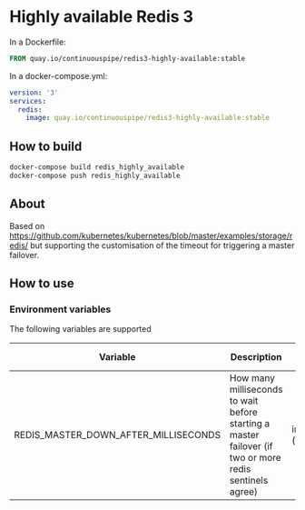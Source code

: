 # Highly available Redis 3

In a Dockerfile:
```Dockerfile
FROM quay.io/continuouspipe/redis3-highly-available:stable
```

In a docker-compose.yml:
```yml
version: '3'
services:
  redis:
    image: quay.io/continuouspipe/redis3-highly-available:stable
```

## How to build
```bash
docker-compose build redis_highly_available
docker-compose push redis_highly_available
```

## About

Based on https://github.com/kubernetes/kubernetes/blob/master/examples/storage/redis/ but supporting the customisation
of the timeout for triggering a master failover.

## How to use

### Environment variables

The following variables are supported

Variable | Description | Expected values | Default
--- | --- | --- | ----
REDIS_MASTER_DOWN_AFTER_MILLISECONDS | How many milliseconds to wait before starting a master failover (if two or more redis sentinels agree) | integer (milliseconds) | 5000
